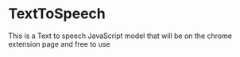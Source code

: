 # TextToSpeech
This is a Text to speech JavaScript model that will be on the chrome extension page and free to use
